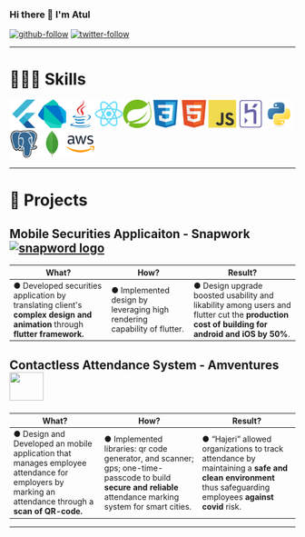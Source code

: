 ### Hi there 👋 I'm Atul

[![github-follow](https://img.shields.io/github/followers/hipswan?style=social)](https://github.com/hipswan)
[![twitter-follow](https://img.shields.io/twitter/follow/atulsingh158?style=social)](https://twitter.com/intent/follow?screen_name=atulsingh158)

---
# 👩🏼‍🎨 Skills

<img src="https://github.com/devicons/devicon/blob/master/icons/flutter/flutter-original.svg" alt="flutter logo" width="50px" height="50px"/><img src="https://github.com/devicons/devicon/blob/master/icons/dart/dart-original.svg" alt="dart logo" width="50px" height="50px"/><img src="https://github.com/devicons/devicon/blob/master/icons/java/java-original.svg" alt="java logo" width="50px" height="50px"/><img src="https://github.com/devicons/devicon/blob/master/icons/react/react-original.svg" alt="react logo" width="50px" height="50px"/><img src="https://github.com/devicons/devicon/blob/master/icons/spring/spring-original.svg" alt="spring logo" width="50px" height="50px"/><img src="https://github.com/devicons/devicon/blob/master/icons/css3/css3-original.svg" alt="css3 logo" width="50px" height="50px"/><img src="https://github.com/devicons/devicon/blob/master/icons/html5/html5-original.svg" alt="html5 logo" width="50px" height="50px"/><img src="https://github.com/devicons/devicon/blob/master/icons/javascript/javascript-original.svg" alt="javascipt logo" width="50px" height="50px"/><img src="https://github.com/devicons/devicon/blob/master/icons/heroku/heroku-original.svg" alt="heroku logo" width="50px" height="50px"/><img src="https://github.com/devicons/devicon/blob/master/icons/python/python-original.svg" alt="python logo" width="50px" height="50px"/><img src="https://github.com/devicons/devicon/blob/master/icons/postgresql/postgresql-original.svg" alt="postgres logo" width="50px" height="50px"/><img src="https://github.com/devicons/devicon/blob/master/icons/mongodb/mongodb-original.svg" alt="mongodb logo" width="50px" height="50px"/><img src="https://github.com/devicons/devicon/blob/master/icons/amazonwebservices/amazonwebservices-original-wordmark.svg" alt="aws logo" width="50px" height="50px"/>

---

<!-- **hipswan/hipswan** is a ✨ _special_ ✨ repository because its `README.md` (this file) appears on your GitHub profile.

Here are some ideas to get you started:

- 🔭 I’m currently working on ...
- 🌱 I’m currently learning ...
- 👯 I’m looking to collaborate on ...
- 🤔 I’m looking for help with ...
- 💬 Ask me about ...
- 📫 How to reach me: ...
- 😄 Pronouns: ...
- ⚡ Fun fact: ... -->
# 📱 Projects

## Mobile Securities Applicaiton - Snapwork [<img width="171" height="30" alt="snapword logo" src="https://user-images.githubusercontent.com/46633779/148666972-f8424df8-52ed-43df-b17e-1b2a6c6cf74a.png"/>](https://www.linkedin.com/company/snapwork-technologies/?originalSubdomain=in)

| What? | How? | Result? |
| --- | --- | --- |
| ● Developed securities application by translating client's **complex design and animation** through **flutter framework.** | ● Implemented design by leveraging high rendering capability of flutter. |  ● Design upgrade boosted usability and likability among users and flutter cut the **production cost of building for android and iOS by 50%**. |

## Contactless Attendance System - Amventures [<img width="60" height="50" src="https://user-images.githubusercontent.com/46633779/148668446-6703f4ed-6a8b-4d0a-84e7-26fc27f65c67.png" />](https://www.linkedin.com/company/hajeri-in/)

| What?  | How? | Result? |
| --- | --- | --- |
| ● Design and Developed an mobile application that manages employee attendance for employers by marking an attendance through a **scan of QR-code.** | ● Implemented libraries: qr code generator, and scanner; gps; one-time-passcode to build **secure and reliable** attendance marking system for smart cities. | ● “Hajeri” allowed organizations to track attendance by maintaining a **safe and clean environment** thus safeguarding employees **against covid** risk. |

---
